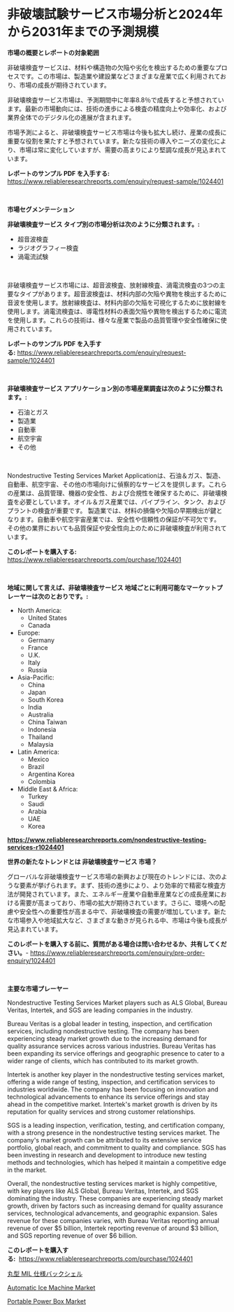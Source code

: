 <p><h1>非破壊試験サービス市場分析と2024年から2031年までの予測規模</h1></p><p><strong>市場の概要とレポートの対象範囲</strong></p>
<p><p>非破壊検査サービスは、材料や構造物の欠陥や劣化を検出するための重要なプロセスです。この市場は、製造業や建設業などさまざまな産業で広く利用されており、市場の成長が期待されています。</p><p>非破壊検査サービス市場は、予測期間中に年率8.8％で成長すると予想されています。最新の市場動向には、技術の進歩による検査の精度向上や効率化、および業界全体でのデジタル化の進展が含まれます。</p><p>市場予測によると、非破壊検査サービス市場は今後も拡大し続け、産業の成長に重要な役割を果たすと予想されています。新たな技術の導入やニーズの変化により、市場は常に変化していますが、需要の高まりにより堅調な成長が見込まれています。</p></p>
<p><strong>レポートのサンプル PDF を入手する:</strong> <a href="https://www.reliableresearchreports.com/enquiry/request-sample/1024401">https://www.reliableresearchreports.com/enquiry/request-sample/1024401</a></p>
<p>&nbsp;</p>
<p><strong>市場セグメンテーション</strong></p>
<p><strong>非破壊検査サービス タイプ別の市場分析は次のように分類されます。:</strong></p>
<p><ul><li>超音波検査</li><li>ラジオグラフィー検査</li><li>渦電流試験</li></ul></p>
<p>&nbsp;</p>
<p><p>非破壊検査サービス市場には、超音波検査、放射線検査、渦電流検査の3つの主要なタイプがあります。超音波検査は、材料内部の欠陥や異物を検出するために音波を使用します。放射線検査は、材料内部の欠陥を可視化するために放射線を使用します。渦電流検査は、導電性材料の表面欠陥や異物を検出するために電流を使用します。これらの技術は、様々な産業で製品の品質管理や安全性確保に使用されています。</p></p>
<p><strong>レポートのサンプル PDF を入手する:</strong>&nbsp;<a href="https://www.reliableresearchreports.com/enquiry/request-sample/1024401">https://www.reliableresearchreports.com/enquiry/request-sample/1024401</a></p>
<p>&nbsp;</p>
<p><strong> 非破壊検査サービス アプリケーション別の市場産業調査は次のように分類されます。:</strong></p>
<p><ul><li>石油とガス</li><li>製造業</li><li>自動車</li><li>航空宇宙</li><li>その他</li></ul></p>
<p>&nbsp;</p>
<p><p>Nondestructive Testing Services Market Applicationは、石油＆ガス、製造、自動車、航空宇宙、その他の市場向けに偵察的なサービスを提供します。これらの産業は、品質管理、機器の安全性、および合規性を確保するために、非破壊検査を必要としています。オイル＆ガス産業では、パイプライン、タンク、およびプラントの検査が重要です。 製造業では、材料の損傷や欠陥の早期検出が鍵となります。自動車や航空宇宙産業では、安全性や信頼性の保証が不可欠です。 その他の業界においても品質保証や安全性向上のために非破壊検査が利用されています。</p></p>
<p><strong>このレポートを購入する:</strong>&nbsp; <a href="https://www.reliableresearchreports.com/purchase/1024401">https://www.reliableresearchreports.com/purchase/1024401</a></p>
<p>&nbsp;</p>
<p><strong>地域に関して言えば、非破壊検査サービス 地域ごとに利用可能なマーケットプレーヤーは次のとおりです。:</strong></p>
<p><ul>
    <li>
        North America:
        <ul>
            <li>United States</li>
            <li>Canada</li>
        </ul>
    </li>
    <li>
        Europe:
        <ul>
            <li>Germany</li>
            <li>France</li>
            <li>U.K.</li>
            <li>Italy</li>
            <li>Russia</li>
        </ul>
    </li>
    <li>
        Asia-Pacific:
        <ul>
            <li>China</li>
            <li>Japan</li>
            <li>South Korea</li>
            <li>India</li>
            <li>Australia</li>
            <li>China Taiwan</li>
            <li>Indonesia</li>
            <li>Thailand</li>
            <li>Malaysia</li>
        </ul>
    </li>
    <li>
        Latin America:
        <ul>
            <li>Mexico</li>
            <li>Brazil</li>
            <li>Argentina Korea</li>
            <li>Colombia</li>
        </ul>
    </li>
    <li>
        Middle East & Africa:
        <ul>
            <li>Turkey</li>
            <li>Saudi</li>
            <li>Arabia</li>
            <li>UAE</li>
            <li>Korea</li>
        </ul>
    </li>
    </ul></p>
<p><strong><a href="https://www.reliableresearchreports.com/nondestructive-testing-services-r1024401">https://www.reliableresearchreports.com/nondestructive-testing-services-r1024401</a></strong>&nbsp;</p>
<p><strong>世界の新たなトレンドとは 非破壊検査サービス 市場？</strong></p>
<p><p>グローバルな非破壊検査サービス市場の新興および現在のトレンドには、次のような要素が挙げられます。まず、技術の進歩により、より効率的で精密な検査方法が開発されています。また、エネルギー産業や自動車産業などの成長産業における需要が高まっており、市場の拡大が期待されています。さらに、環境への配慮や安全性への重要性が高まる中で、非破壊検査の需要が増加しています。新たな市場参入や地域拡大など、さまざまな動きが見られる中、市場は今後も成長が見込まれています。</p></p>
<p><strong>このレポートを購入する前に、質問がある場合は問い合わせるか、共有してください。</strong>- <a href="https://www.reliableresearchreports.com/enquiry/pre-order-enquiry/1024401">https://www.reliableresearchreports.com/enquiry/pre-order-enquiry/1024401</a></p>
<p>&nbsp;</p>
<p><strong>主要な市場プレーヤー</strong></p>
<p><p>Nondestructive Testing Services Market players such as ALS Global, Bureau Veritas, Intertek, and SGS are leading companies in the industry.</p><p>Bureau Veritas is a global leader in testing, inspection, and certification services, including nondestructive testing. The company has been experiencing steady market growth due to the increasing demand for quality assurance services across various industries. Bureau Veritas has been expanding its service offerings and geographic presence to cater to a wider range of clients, which has contributed to its market growth.</p><p>Intertek is another key player in the nondestructive testing services market, offering a wide range of testing, inspection, and certification services to industries worldwide. The company has been focusing on innovation and technological advancements to enhance its service offerings and stay ahead in the competitive market. Intertek's market growth is driven by its reputation for quality services and strong customer relationships.</p><p>SGS is a leading inspection, verification, testing, and certification company, with a strong presence in the nondestructive testing services market. The company's market growth can be attributed to its extensive service portfolio, global reach, and commitment to quality and compliance. SGS has been investing in research and development to introduce new testing methods and technologies, which has helped it maintain a competitive edge in the market.</p><p>Overall, the nondestructive testing services market is highly competitive, with key players like ALS Global, Bureau Veritas, Intertek, and SGS dominating the industry. These companies are experiencing steady market growth, driven by factors such as increasing demand for quality assurance services, technological advancements, and geographic expansion. Sales revenue for these companies varies, with Bureau Veritas reporting annual revenue of over $5 billion, Intertek reporting revenue of around $3 billion, and SGS reporting revenue of over $6 billion.</p></p>
<p><strong>このレポートを購入する:</strong>&nbsp;&nbsp;<a href="https://www.reliableresearchreports.com/purchase/1024401">https://www.reliableresearchreports.com/purchase/1024401</a></p>
<p><p><a href="https://github.com/ihabdkwlxs948/Market-Research-Report-List-1/blob/main/780156338217.md">丸型 MIL 仕様バックシェル</a></p><p><a href="https://github.com/biheemgalvinlouises6hokrh3h/Market-Research-Report-List-2/blob/main/automatic-ice-machine-market.md">Automatic Ice Machine Market</a></p><p><a href="https://github.com/guneycigdem35/Market-Research-Report-List-2/blob/main/portable-power-box-market.md">Portable Power Box Market</a></p></p>